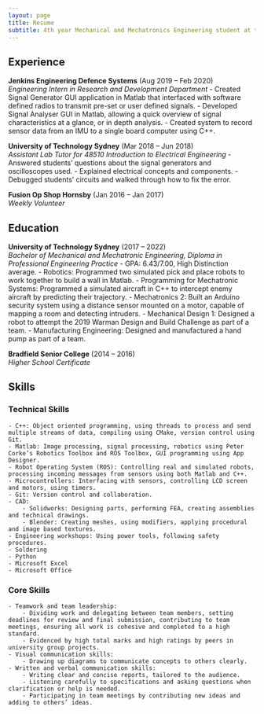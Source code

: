 ```yaml
---
layout: page
title: Resume
subtitle: 4th year Mechanical and Mechatronics Engineering student at the University of Technology Sydney
---
```

## Experience
**Jenkins Engineering Defence Systems** (Aug 2019 – Feb 2020)\
_Engineering Intern in Research and Development Department_
    - Created Signal Generator GUI application in Matlab that interfaced with software defined radios to transmit pre-set or user defined signals.
    - Developed Signal Analyser GUI in Matlab, allowing a quick overview of signal characteristics at a glance, or in depth analysis.
    - Created system to record sensor data from an IMU to a single board computer using C++. 

**University of Technology Sydney** (Mar 2018 – Jun 2018)\
_Assistant Lab Tutor for 48510 Introduction to Electrical Engineering_
    - Answered students’ questions about the signal generators and oscilloscopes used.
    - Explained electrical concepts and components.
    - Debugged students’ circuits and walked through how to fix the error.

**Fusion Op Shop Hornsby** (Jan 2016 – Jan 2017)\
_Weekly Volunteer_ 

## Education
**University of Technology Sydney** (2017 – 2022)\
_Bachelor of Mechanical and Mechatronic Engineering, Diploma in Professional Engineering Practice_
    - GPA: 6.43/7.00, High Distinction average.
    - Robotics: Programmed two simulated pick and place robots to work together to build a wall in Matlab.
    - Programming for Mechatronic Systems: Programmed a simulated aircraft in C++ to intercept enemy aircraft by predicting their trajectory.
    - Mechatronics 2: Built an Arduino security system using a distance sensor mounted on a motor, capable of mapping a room and detecting intruders.
    - Mechanical Design 1: Designed a robot to attempt the 2019 Warman Design and Build Challenge as part of a team.
    - Manufacturing Engineering: Designed and manufactured a hand pump as part of a team.

**Bradfield Senior College** (2014 – 2016)\
_Higher School Certificate_

## Skills
### Technical Skills
    - C++: Object oriented programming, using threads to process and send multiple streams of data, compiling using CMake, version control using Git.
    - Matlab: Image processing, signal processing, robotics using Peter Corke’s Robotics Toolbox and ROS Toolbox, GUI programming using App Designer.
    - Robot Operating System (ROS): Controlling real and simulated robots, processing incoming messages from sensors using both Matlab and C++.
    - Microcontrollers: Interfacing with sensors, controlling LCD screen and motors, using timers.
    - Git: Version control and collaboration.
    - CAD:
        - Solidworks: Designing parts, performing FEA, creating assemblies and technical drawings.
        - Blender: Creating meshes, using modifiers, applying procedural and image based textures.
    - Engineering workshops: Using power tools, following safety procedures.
    - Soldering
    - Python
    - Microsoft Excel
    - Microsoft Office

### Core Skills
    - Teamwork and team leadership:
        - Dividing work and delegating between team members, setting deadlines for review and final submission, contributing to team meetings, ensuring all work is cohesive and completed to a high standard.
        - Evidenced by high total marks and high ratings by peers in university group projects.
    - Visual communication skills:
        - Drawing up diagrams to communicate concepts to others clearly.
    - Written and verbal communication skills:
        - Writing clear and concise reports, tailored to the audience.
        - Listening carefully to specifications and asking questions when clarification or help is needed.
        - Participating in team meetings by contributing new ideas and adding to others’ ideas.
